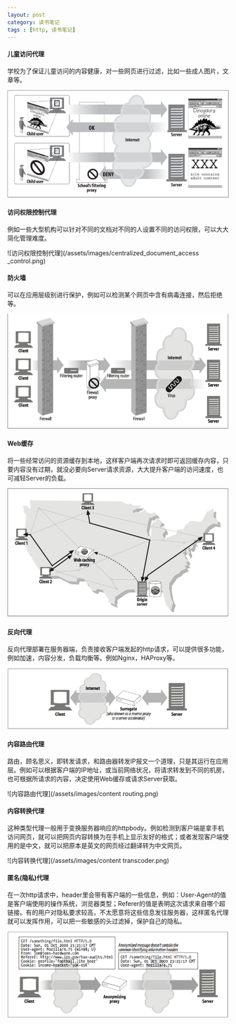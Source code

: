 ```yaml
---
layout: post
category: 读书笔记
tags : [http, 读书笔记]
---
```


#### 儿童访问代理

学校为了保证儿童访问的内容健康，对一些网页进行过滤，比如一些成人图片，文章等。

![保护儿童访问代理](/assets/images/child_safe_internet_filter.jpg)


#### 访问权限控制代理

例如一些大型机构可以针对不同的文档对不同的人设置不同的访问权限，可以大大简化管理难度。

![访问权限控制代理](/assets/images/centralized_document_access _control.png)

#### 防火墙

可以在应用层级别进行保护，例如可以检测某个网页中含有病毒连接，然后拒绝等。

![防火墙](/assets/images/securit_firewall.png)

#### Web缓存

将一些经常访问的资源缓存到本地，这样客户端再次请求时即可返回缓存内容，只要内容没有过期，就没必要向Server请求资源，大大提升客户端的访问速度，也可减轻Server的负载。

![Web缓存](/assets/images/web_cache.png)

#### 反向代理

反向代理部署在服务器端，负责接收客户端发起的http请求，可以提供很多功能，例如加速，内容分发，负载均衡等。例如Nginx，HAProxy等。

![Web缓存](/assets/images/surrogate.png)

#### 内容路由代理

路由，顾名思义，即转发请求，和路由器转发IP报文一个道理，只是其运行在应用层。例如可以根据客户端的IP地址，或当前网络状况，将请求转发到不同的机房，也可根据所请求的内容，决定使用Web缓存或请求Server获取。

![内容路由代理](/assets/images/content routing.png)

#### 内容转换代理

这种类型代理一般用于变换服务器响应的httpbody。例如检测到客户端是拿手机访问网页，就可以把网页内容转换为在手机上显示友好的格式；或者发现客户端使用的是中文，就可以把原本是英文的网页经过翻译转为中文网页。

![内容转换代理](/assets/images/content transcoder.png)

#### 匿名(隐私)代理

在一次http请求中，header里会带有客户端的一些信息，例如：User-Agent的值是客户端使用的操作系统，浏览器类型；Referer的值是表明这次请求来自哪个超链接。有的用户对隐私要求较高，不太愿意将这些信息发往服务器，这样匿名代理就可以发挥作用，可以把一些敏感的头过滤掉，保护自己的隐私。

![匿名代理](/assets/images/anonymizer.png)





